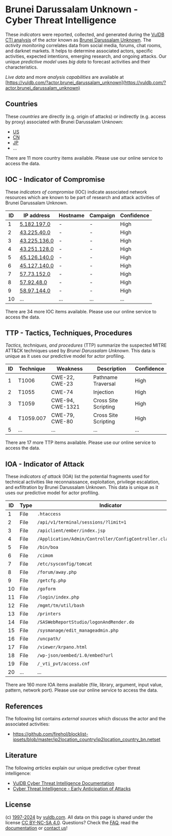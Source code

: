# Brunei Darussalam Unknown - Cyber Threat Intelligence

These _indicators_ were reported, collected, and generated during the [VulDB CTI analysis](https://vuldb.com/?kb.cti) of the actor known as [Brunei Darussalam Unknown](https://vuldb.com/?actor.brunei_darussalam_unknown). The _activity monitoring_ correlates data from social media, forums, chat rooms, and darknet markets. It helps to determine associated actors, specific activities, expected intentions, emerging research, and ongoing attacks. Our unique _predictive model_ uses _big data_ to forecast activities and their characteristics.

_Live data_ and more _analysis capabilities_ are available at [https://vuldb.com/?actor.brunei_darussalam_unknown](https://vuldb.com/?actor.brunei_darussalam_unknown)

## Countries

These _countries_ are directly (e.g. origin of attacks) or indirectly (e.g. access by proxy) associated with Brunei Darussalam Unknown:

* [US](https://vuldb.com/?country.us)
* [CN](https://vuldb.com/?country.cn)
* [JP](https://vuldb.com/?country.jp)
* ...

There are 11 more country items available. Please use our online service to access the data.

## IOC - Indicator of Compromise

These _indicators of compromise_ (IOC) indicate associated network resources which are known to be part of research and attack activities of Brunei Darussalam Unknown.

ID | IP address | Hostname | Campaign | Confidence
-- | ---------- | -------- | -------- | ----------
1 | [5.182.197.0](https://vuldb.com/?ip.5.182.197.0) | - | - | High
2 | [43.225.40.0](https://vuldb.com/?ip.43.225.40.0) | - | - | High
3 | [43.225.136.0](https://vuldb.com/?ip.43.225.136.0) | - | - | High
4 | [43.251.128.0](https://vuldb.com/?ip.43.251.128.0) | - | - | High
5 | [45.126.140.0](https://vuldb.com/?ip.45.126.140.0) | - | - | High
6 | [45.127.140.0](https://vuldb.com/?ip.45.127.140.0) | - | - | High
7 | [57.73.152.0](https://vuldb.com/?ip.57.73.152.0) | - | - | High
8 | [57.92.48.0](https://vuldb.com/?ip.57.92.48.0) | - | - | High
9 | [58.97.144.0](https://vuldb.com/?ip.58.97.144.0) | - | - | High
10 | ... | ... | ... | ...

There are 34 more IOC items available. Please use our online service to access the data.

## TTP - Tactics, Techniques, Procedures

_Tactics, techniques, and procedures_ (TTP) summarize the suspected MITRE ATT&CK techniques used by _Brunei Darussalam Unknown_. This data is unique as it uses our predictive model for actor profiling.

ID | Technique | Weakness | Description | Confidence
-- | --------- | -------- | ----------- | ----------
1 | T1006 | CWE-22, CWE-23 | Pathname Traversal | High
2 | T1055 | CWE-74 | Injection | High
3 | T1059 | CWE-94, CWE-1321 | Cross Site Scripting | High
4 | T1059.007 | CWE-79, CWE-80 | Cross Site Scripting | High
5 | ... | ... | ... | ...

There are 17 more TTP items available. Please use our online service to access the data.

## IOA - Indicator of Attack

These _indicators of attack_ (IOA) list the potential fragments used for technical activities like reconnaissance, exploitation, privilege escalation, and exfiltration by Brunei Darussalam Unknown. This data is unique as it uses our predictive model for actor profiling.

ID | Type | Indicator | Confidence
-- | ---- | --------- | ----------
1 | File | `.htaccess` | Medium
2 | File | `/api/v1/terminal/sessions/?limit=1` | High
3 | File | `/apiclient/ember/index.jsp` | High
4 | File | `/Application/Admin/Controller/ConfigController.class.php` | High
5 | File | `/bin/boa` | Medium
6 | File | `/cimom` | Low
7 | File | `/etc/sysconfig/tomcat` | High
8 | File | `/forum/away.php` | High
9 | File | `/getcfg.php` | Medium
10 | File | `/goform` | Low
11 | File | `/login/index.php` | High
12 | File | `/mgmt/tm/util/bash` | High
13 | File | `/printers` | Medium
14 | File | `/SASWebReportStudio/logonAndRender.do` | High
15 | File | `/sysmanage/edit_manageadmin.php` | High
16 | File | `/uncpath/` | Medium
17 | File | `/viewer/krpano.html` | High
18 | File | `/wp-json/oembed/1.0/embed?url` | High
19 | File | `/_vti_pvt/access.cnf` | High
20 | ... | ... | ...

There are 160 more IOA items available (file, library, argument, input value, pattern, network port). Please use our online service to access the data.

## References

The following list contains _external sources_ which discuss the actor and the associated activities:

* https://github.com/firehol/blocklist-ipsets/blob/master/ip2location_country/ip2location_country_bn.netset

## Literature

The following _articles_ explain our unique predictive cyber threat intelligence:

* [VulDB Cyber Threat Intelligence Documentation](https://vuldb.com/?kb.cti)
* [Cyber Threat Intelligence - Early Anticipation of Attacks](https://www.scip.ch/en/?labs.20201022)

## License

(c) [1997-2024](https://vuldb.com/?kb.changelog) by [vuldb.com](https://vuldb.com/?kb.about). All data on this page is shared under the license [CC BY-NC-SA 4.0](https://creativecommons.org/licenses/by-nc-sa/4.0/). Questions? Check the [FAQ](https://vuldb.com/?kb.faq), read the [documentation](https://vuldb.com/?kb) or [contact us](https://vuldb.com/?contact)!
